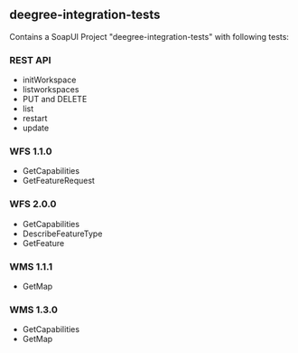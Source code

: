 ## deegree-integration-tests

Contains a SoapUI Project "deegree-integration-tests" with following tests:

### REST API
* initWorkspace
* listworkspaces
* PUT and DELETE
* list
* restart
* update

### WFS 1.1.0
* GetCapabilities
* GetFeatureRequest

### WFS 2.0.0
* GetCapabilities
* DescribeFeatureType
* GetFeature

### WMS 1.1.1
* GetMap

### WMS 1.3.0
* GetCapabilities
* GetMap